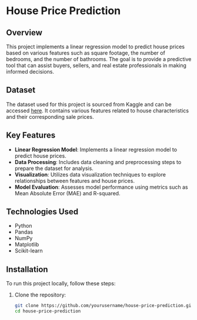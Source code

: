 # House Price Prediction

## Overview

This project implements a linear regression model to predict house prices based on various features such as square footage, the number of bedrooms, and the number of bathrooms. The goal is to provide a predictive tool that can assist buyers, sellers, and real estate professionals in making informed decisions.

## Dataset

The dataset used for this project is sourced from Kaggle and can be accessed [here](https://www.kaggle.com/c/house-prices-advanced-regression-techniques/data). It contains various features related to house characteristics and their corresponding sale prices.

## Key Features

- **Linear Regression Model**: Implements a linear regression model to predict house prices.
- **Data Processing**: Includes data cleaning and preprocessing steps to prepare the dataset for analysis.
- **Visualization**: Utilizes data visualization techniques to explore relationships between features and house prices.
- **Model Evaluation**: Assesses model performance using metrics such as Mean Absolute Error (MAE) and R-squared.

## Technologies Used

- Python
- Pandas
- NumPy
- Matplotlib
- Scikit-learn

## Installation

To run this project locally, follow these steps:

1. Clone the repository:
   ```bash
   git clone https://github.com/yourusername/house-price-prediction.git
   cd house-price-prediction

